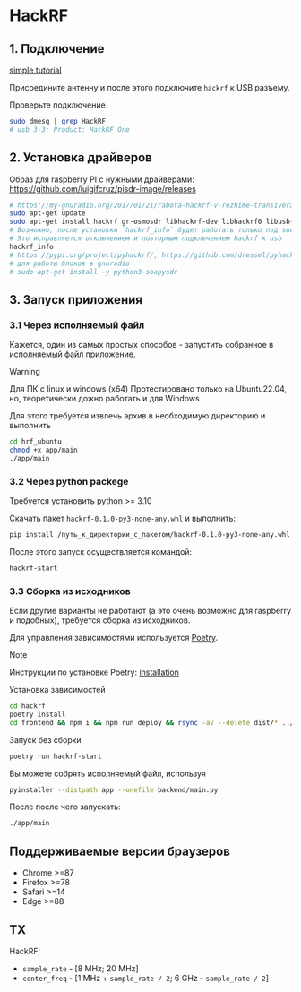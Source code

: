 # HackRF

## 1. Подключение

[simple tutorial](https://my-gnuradio.org/2015/03/19/obzor-hackrf-one-chast-1-raspakovka-i-podklyuchenie/)

Присоедините антенну и после этого подключите `hackrf` к USB разъему.

Проверьте подключение
```bash
sudo dmesg | grep HackRF
# usb 3-3: Product: HackRF One
```

## 2. Установка драйверов

Образ для raspberry PI с нужными драйверами:
https://github.com/luigifcruz/pisdr-image/releases

```bash
# https://my-gnuradio.org/2017/01/21/rabota-hackrf-v-rezhime-transivera-v-gnuradio/
sudo apt-get update
sudo apt-get install hackrf gr-osmosdr libhackrf-dev libhackrf0 libusb-1.0-0 libusb-1.0-0-dev libfftw3-dev
# Возможно, после установки `hackrf_info` будет работать только под sudo
# Это исправляется отключением и повторным подключением hackrf к usb
hackrf_info
# https://pypi.org/project/pyhackrf/, https://github.com/dressel/pyhackrf
# для работы блоков в gnuradio
# sudo apt-get install -y python3-soapysdr
```

## 3. Запуск приложения

### 3.1 Через исполняемый файл

Кажется, один из самых простых способов - запустить собранное в исполняемый файл приложение.

> [!WARNING]
> Для ПК с linux и windows (x64)
> Протестировано только на Ubuntu22.04, но, теоретически дожно работать и для Windows

Для этого требуется извлечь архив в необходимую директорию и выполнить

```bash
cd hrf_ubuntu
chmod +x app/main
./app/main
```

### 3.2 Через python packege

Требуется установить python >= 3.10

Скачать пакет `hackrf-0.1.0-py3-none-any.whl` и выполнить:

```bash
pip install /путь_к_директории_с_пакетом/hackrf-0.1.0-py3-none-any.whl
```

После этого запуск осуществляется командой:

```bash
hackrf-start
```

### 3.3 Сборка из исходников

Если другие варианты не работают (а это очень возможно для raspberry и подобных),
требуется сборка из исходников.

Для управления зависимостями используется [Poetry](https://python-poetry.org/docs/).

> [!NOTE]
> Инструкции по установке Poetry: [installation](https://python-poetry.org/docs/#installation)

Установка зависимостей
```bash
cd hackrf
poetry install
cd frontend && npm i && npm run deploy && rsync -av --delete dist/* ../app/static && cd ..
 ```

Запуск без сборки
```bash
poetry run hackrf-start
```

Вы можете собрять исполняемый файл, используя

```bash
pyinstaller --distpath app --onefile backend/main.py
```
После после чего запускать:
```bash
./app/main
```

## Поддерживаемые версии браузеров
- Chrome >=87
- Firefox >=78
- Safari >=14
- Edge >=88


## ТХ
HackRF:
- `sample_rate` - [8 MHz; 20 MHz]
- `center_freq` - [1 MHz + `sample_rate / 2`; 6 GHz - `sample_rate / 2`]
